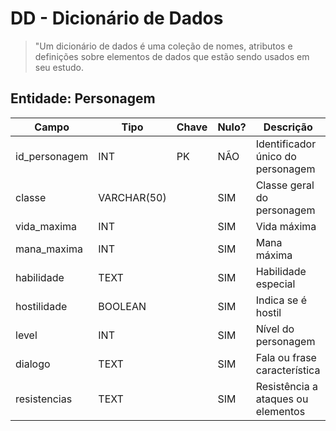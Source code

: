 
# DD - Dicionário de Dados

> "Um dicionário de dados é uma coleção de nomes, atributos e definições sobre elementos de dados que estão sendo usados ​​em seu estudo.
## Entidade: Personagem


| Campo         | Tipo         | Chave   | Nulo? | Descrição                                  |
|---------------|--------------|---------|-------|---------------------------------------------|
| id_personagem | INT          | PK      | NÃO   | Identificador único do personagem           |
| classe        | VARCHAR(50)  |         | SIM   | Classe geral do personagem                  |
| vida_maxima   | INT          |         | SIM   | Vida máxima                                 |
| mana_maxima   | INT          |         | SIM   | Mana máxima                                 |
| habilidade    | TEXT         |         | SIM   | Habilidade especial                         |
| hostilidade   | BOOLEAN      |         | SIM   | Indica se é hostil                          |
| level         | INT          |         | SIM   | Nível do personagem                         |
| dialogo       | TEXT         |         | SIM   | Fala ou frase característica                |
| resistencias  | TEXT         |         | SIM   | Resistência a ataques ou elementos          |
